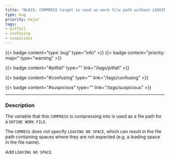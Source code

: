 ```yaml
---
title: "NL015: COMPRESS target is used as work file path without LEAVING NO SPACE"
type: bug
priority: major
tags:
- pitfall 
- confusing 
- suspicious 
---
```


{{< badge content="type: bug" type="info" >}}
{{< badge content="priority: major" type="warning" >}}


{{< badge content="#pitfall" type="" link="/tags/pitfall" >}}

{{< badge content="#confusing" type="" link="/tags/confusing" >}}

{{< badge content="#suspicious" type="" link="/tags/suspicious" >}}

---

### Description
The variable that this `COMPRESS` is compressing into is used as a file path for a `DEFINE WORK FILE`.

The `COMRESS` does not specify `LEAVING NO SPACE`, which can result in the file path containing spaces where
they are not expected (e.g. a leading space in the file name).

Add `LEAVING NO SPACE`.
